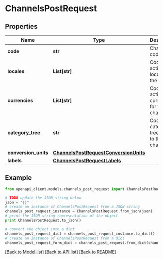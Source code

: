 # ChannelsPostRequest


## Properties
Name | Type | Description | Notes
------------ | ------------- | ------------- | -------------
**code** | **str** | Channel code | 
**locales** | **List[str]** | Codes of activated locales for the channel | 
**currencies** | **List[str]** | Codes of activated currencies for the channel | 
**category_tree** | **str** | Code of the category tree linked to the channel | 
**conversion_units** | [**ChannelsPostRequestConversionUnits**](ChannelsPostRequestConversionUnits.md) |  | [optional] 
**labels** | [**ChannelsPostRequestLabels**](ChannelsPostRequestLabels.md) |  | [optional] 

## Example

```python
from openapi_client.models.channels_post_request import ChannelsPostRequest

# TODO update the JSON string below
json = "{}"
# create an instance of ChannelsPostRequest from a JSON string
channels_post_request_instance = ChannelsPostRequest.from_json(json)
# print the JSON string representation of the object
print ChannelsPostRequest.to_json()

# convert the object into a dict
channels_post_request_dict = channels_post_request_instance.to_dict()
# create an instance of ChannelsPostRequest from a dict
channels_post_request_form_dict = channels_post_request.from_dict(channels_post_request_dict)
```
[[Back to Model list]](../README.md#documentation-for-models) [[Back to API list]](../README.md#documentation-for-api-endpoints) [[Back to README]](../README.md)



